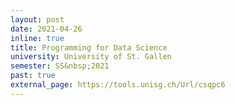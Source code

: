 ```yaml
---
layout: post
date: 2021-04-26
inline: true
title: Programming for Data Science
university: University of St. Gallen
semester: SS&nbsp;2021
past: true
external_page: https://tools.unisg.ch/Url/csqpc6
---
```

